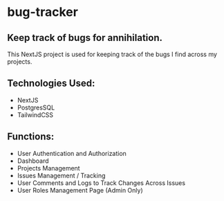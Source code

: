 # bug-tracker

## Keep track of bugs for annihilation.

This NextJS project is used for keeping track of the bugs I find across my projects. 

## Technologies Used:

- NextJS
- PostgresSQL
- TailwindCSS

## Functions:
- User Authentication and Authorization
- Dashboard
- Projects Management
- Issues Management / Tracking
- User Comments and Logs to Track Changes Across Issues
- User Roles Management Page (Admin Only)

